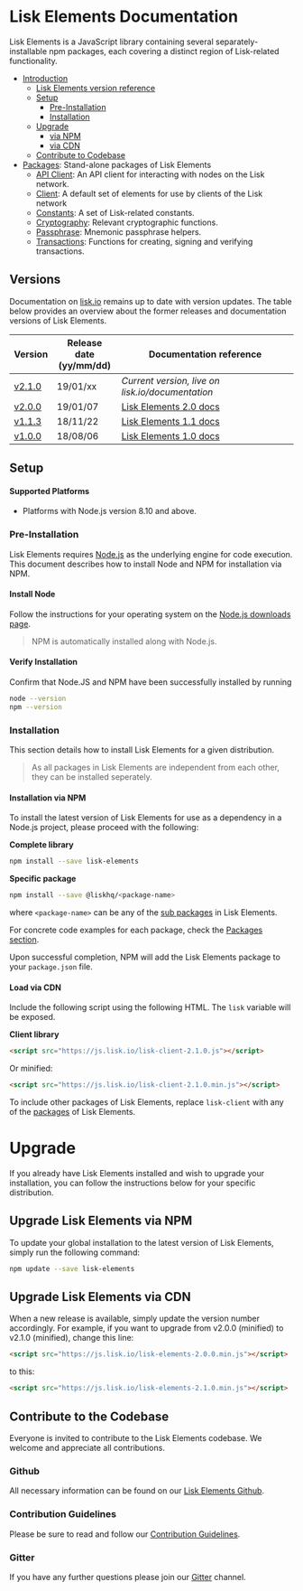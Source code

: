 # Lisk Elements Documentation

Lisk Elements is a JavaScript library containing several separately-installable npm packages, each covering a distinct region of Lisk-related functionality.

- [Introduction](#lisk-elements-documentation)
  - [Lisk Elements version reference](#versions)
  - [Setup](#setup)
    - [Pre-Installation](#pre-installation)
    - [Installation](#installation)
  - [Upgrade](#upgrade)
    - [via NPM](#upgrade-lisk-elements-via-npm)
    - [via CDN](#upgrade-lisk-elements-via-cdn)
  - [Contribute to Codebase](#contribute-to-the-codebase)
- [Packages](packages.md): Stand-alone packages of Lisk Elements
  - [API Client](packages/api-client.md): An API client for interacting with nodes on the Lisk network.
  - [Client](packages/client.md):  A default set of elements for use by clients of the Lisk network
  - [Constants](packages/constants.md): A set of Lisk-related constants.
  - [Cryptography](packages/cryptography.md): Relevant cryptographic functions.
  - [Passphrase](packages/passphrase.md): Mnemonic passphrase helpers.
  - [Transactions](packages/transactions.md): Functions for creating, signing and verifying transactions.

## Versions

Documentation on [lisk.io](https://lisk.io/documentation) remains up to date with version updates. The table below provides an overview about the former releases and documentation versions of Lisk Elements.

Version | Release date <br> (yy/mm/dd)| Documentation reference
---     | ---         | ---
[v2.1.0](https://github.com/LiskHQ/lisk/releases/tag/v2.1.0) | 19/01/xx | *Current version, live on lisk.io/documentation*
[v2.0.0](https://github.com/LiskHQ/lisk-elements/releases/tag/v2.0.0) | 19/01/07 | [Lisk Elements 2.0 docs](https://github.com/LiskHQ/lisk-docs/blob/elements-2.0.0/introduction.md)
[v1.1.3](https://github.com/LiskHQ/lisk-elements/releases/tag/v1.1.3) | 18/11/22 | [Lisk Elements 1.1 docs](https://github.com/LiskHQ/lisk-docs/blob/elements-1.1.0-1.0.1/introduction.md)
[v1.0.0](https://github.com/LiskHQ/lisk-elements/releases/tag/v1.0.0) | 18/08/06 | [Lisk Elements 1.0 docs](https://github.com/LiskHQ/lisk-docs/blob/elements-1.0.0-1.0.1/introduction.md)

## Setup
  
#### Supported Platforms
- Platforms with Node.js version 8.10 and above.

### Pre-Installation

Lisk Elements requires [Node.js](https://nodejs.org/) as the underlying engine for code execution.
This document describes how to install Node and NPM for installation via NPM.

#### Install Node

Follow the instructions for your operating system on the [Node.js downloads page](https://nodejs.org/en/download/).

> NPM is automatically installed along with Node.js.

#### Verify Installation

Confirm that Node.JS and NPM have been successfully installed by running

```bash
node --version
npm --version
```

### Installation

This section details how to install Lisk Elements for a given distribution.

> As all packages in Lisk Elements are independent from each other, they can be installed seperately.

#### Installation via NPM

To install the latest version of Lisk Elements for use as a dependency in a Node.js project, please proceed with the following:

**Complete library**
```bash
npm install --save lisk-elements
```
**Specific package**
```bash
npm install --save @liskhq/<package-name>
```

where `<package-name>` can be any of the [sub packages](packages.md) in Lisk Elements.

For concrete code examples for each package, check the [Packages section](packages.md).

Upon successful completion, NPM will add the Lisk Elements package to your `package.json` file.

#### Load via CDN

Include the following script using the following HTML. The `lisk` variable will be exposed.

**Client library**
```html
<script src="https://js.lisk.io/lisk-client-2.1.0.js"></script>
```

Or minified:
```html
<script src="https://js.lisk.io/lisk-client-2.1.0.min.js"></script>
```

To include other packages of Lisk Elements, replace `lisk-client` with any of the [packages](packages.md) of Lisk Elements.

# Upgrade

If you already have Lisk Elements installed and wish to upgrade your installation, you can follow the instructions below for your specific distribution.

## Upgrade Lisk Elements via NPM

To update your global installation to the latest version of Lisk Elements, simply run the following command:

```bash
npm update --save lisk-elements
```

## Upgrade Lisk Elements via CDN

When a new release is available, simply update the version number accordingly. For example, if you want to upgrade from v2.0.0 (minified) to v2.1.0 (minified), change this line:

```html
<script src="https://js.lisk.io/lisk-elements-2.0.0.min.js"></script>
```

to this:
```html
<script src="https://js.lisk.io/lisk-elements-2.1.0.min.js"></script>
```

## Contribute to the Codebase

Everyone is invited to contribute to the Lisk Elements codebase. We welcome and appreciate all contributions. 

### Github
All necessary information can be found on our [Lisk Elements Github](https://github.com/LiskHQ/lisk-sdk/tree/development/elements/lisk-elements).

### Contribution Guidelines
Please be sure to read and follow our [Contribution Guidelines](https://github.com/LiskHQ/lisk-sdk/blob/development/docs/CONTRIBUTING.md).

### Gitter
If you have any further questions please join our [Gitter](https://gitter.im/LiskHQ/lisk) channel.
